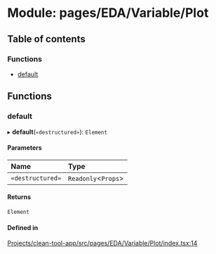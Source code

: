 # Module: pages/EDA/Variable/Plot

## Table of contents

### Functions

- [default](../wiki/pages.EDA.Variable.Plot#default)

## Functions

### default

▸ **default**(`«destructured»`): `Element`

#### Parameters

| Name | Type |
| :------ | :------ |
| `«destructured»` | `Readonly`<`Props`\> |

#### Returns

`Element`

#### Defined in

[Projects/clean-tool-app/src/pages/EDA/Variable/Plot/index.tsx:14](https://github.com/yuckyh/clean-tool-app/blob/e8c585b/src/pages/EDA/Variable/Plot/index.tsx#L14)
